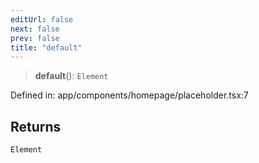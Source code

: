 ```yaml
---
editUrl: false
next: false
prev: false
title: "default"
---
```


> **default**(): `Element`

Defined in: app/components/homepage/placeholder.tsx:7

## Returns

`Element`
